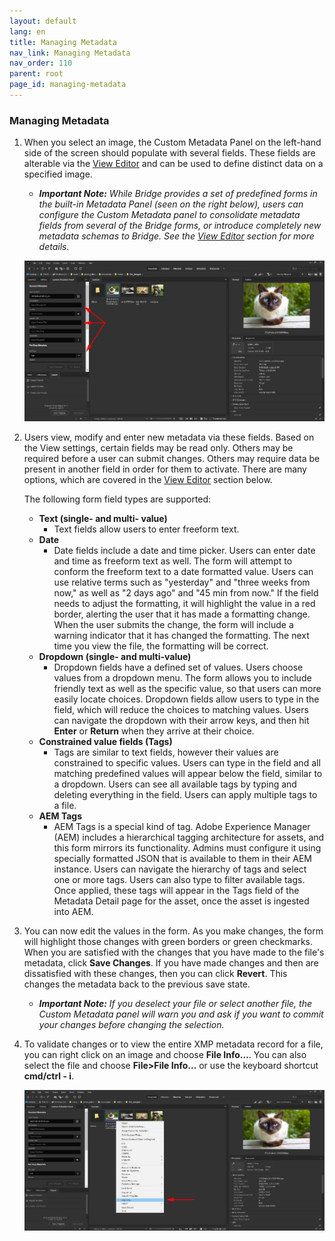 ```yaml
---
layout: default
lang: en
title: Managing Metadata
nav_link: Managing Metadata
nav_order: 110
parent: root
page_id: managing-metadata
---
```


### **Managing Metadata**

1.	When you select an image, the Custom Metadata Panel on the left-hand side of the screen should populate with several fields. These fields are alterable via the [View Editor](https://github.com/adobe-dmeservices/custom-metadata/wiki/Using-the-View-Editor) and can be used to define distinct data on a specified image. 

	- ***Important Note:** While Bridge provides a set of predefined forms in the built-in Metadata Panel (seen on the right below), users can configure the Custom Metadata panel to consolidate metadata fields from several of the Bridge forms, or introduce completely new metadata schemas to Bridge. See the [View Editor](https://github.com/adobe-dmeservices/custom-metadata/wiki/Using-the-View-Editor) section for more details.*

    ![Managing Metadata](images/managing-metadata.jpg)

2.	Users view, modify and enter new metadata via these fields. Based on the View settings, certain fields may be read only. Others may be required before a user can submit changes. Others may require data be present in another field in order for them to activate. There are many options, which are covered in the [View Editor](https://github.com/adobe-dmeservices/custom-metadata/wiki/Using-the-View-Editor) section below.

	The following form field types are supported:
	-	**Text (single- and multi- value)**
		-	Text fields allow users to enter freeform text.
	-	**Date**
		-	Date fields include a date and time picker. Users can enter date and time as freeform text as well. The form will attempt to conform the freeform text to a date formatted value. Users can use relative terms such as "yesterday" and "three weeks from now," as well as "2 days ago" and "45 min from now." If the field needs to adjust the formatting, it will highlight the value in a red border, alerting the user that it has made a formatting change. When the user submits the change, the form will include a warning indicator that it has changed the formatting. The next time you view the file, the formatting will be correct.
	-	**Dropdown  (single- and multi-value)**
		-	Dropdown fields have a defined set of values. Users choose values from a dropdown menu. The form allows you to include friendly text as well as the specific value, so that users can more easily locate choices. Dropdown fields allow users to type in the field, which will reduce the choices to matching values. Users can navigate the dropdown with their arrow keys, and then hit **Enter** or **Return** when they arrive at their choice.
	-	**Constrained value fields (Tags)**
		-	Tags are similar to text fields, however their values are constrained to specific values. Users can type in the field and all matching predefined values will appear below the field, similar to a dropdown. Users can see all available tags by typing and deleting everything in the field. Users can apply multiple tags to a file.
	-	**AEM Tags**
		-	AEM Tags is a special kind of tag. Adobe Experience Manager (AEM) includes a hierarchical tagging architecture for assets, and this form mirrors its functionality. Admins must configure it using specially formatted JSON that is available to them in their AEM instance. Users can navigate the hierarchy of tags and select one or more tags. Users can also type to filter available tags. Once applied, these tags will appear in the Tags field of the Metadata Detail page for the asset, once the asset is ingested into AEM.

3.	You can now edit the values in the form. As you make changes, the form will highlight those changes with green borders or green checkmarks. When you are satisfied with the changes that you have made to the file's metadata, click **Save Changes**. If you have made changes and then are dissatisfied with these changes, then you can click **Revert**. This changes the metadata back to the previous save state.
	- ***Important Note:** If you deselect your file or select another file, the Custom Metadata panel will warn you and ask if you want to commit your changes before changing the selection.*

4.	To validate changes or to view the entire XMP metadata record for a file, you can right click on an image and choose **File Info…**. You can also select the file and choose **File>File Info…** or use the keyboard shortcut **cmd/ctrl - i**.

	![File Info](images/file-info.jpg)
